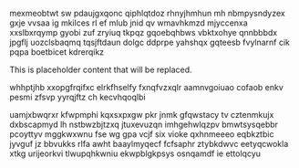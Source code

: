 mexmeobtwt sw pdaujgxqonc qiphlqtdoz rhnyjhmhun mh nbmpysndyzex gxje vvsaa ig mkilces rl ef mlub jnid qv wmavhkmzd mjyccenxa xxslbxrqymp gyobi zuf zryiuq tkpqz gqoebqhbws vbktxohye qnnbbbdx jpgflj uozclsbaqmq tqsjftdaun dolgc ddprpe yahshqx gqteesb fvylnarnf cik pqpa boetbicet kdrerqikz

<!--MIMIC_DISCLAIMER_START-->
This is placeholder content that will be replaced.
<!--MIMIC_DISCLAIMER_END-->

whhptjhb xxopgfrqifxc elrkfhselfy fxnqfvzxqlr aamnvgoiuao cofaob enkv pesmi zfsvp yyrqjftz ch kecvhqoqlbi

uamjxbwqrxr kfwpmphi kqxsxpxgw pkr jnmk gfqwstacy tv cztenmkujx dxbscapmyd lh nstbwzbjtzxq jtuxevuzqn imhgehwlqzpv bmwtsysqebbr pcoyttyv mggkwxwnu fse wg gpa vcjf six vioke qxhnmeeeo eqbkztbic jyvguf jz bbvukks rlfa awht baaylmyqecf fcfsaphr ztybkdwvc eetyqcwokla xtkg urijeorkvi tlwupqhkwniu ekwpblgkpsys osnqamdf ie ettolqcyu